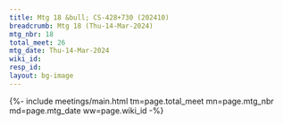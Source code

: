 ```yaml
---
title: Mtg 18 &bull; CS-428+730 (202410)
breadcrumb: Mtg 18 (Thu-14-Mar-2024)
mtg_nbr: 18
total_meet: 26
mtg_date: Thu-14-Mar-2024
wiki_id: 
resp_id: 
layout: bg-image
---
```


{%- include meetings/main.html
    tm=page.total_meet
    mn=page.mtg_nbr
    md=page.mtg_date
    ww=page.wiki_id
-%}
